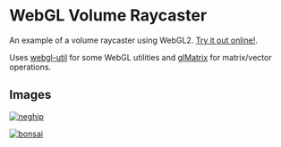 # WebGL Volume Raycaster

An example of a volume raycaster using WebGL2.
[Try it out online!](https://www.willusher.io/webgl-volume-raycaster/).

Uses [webgl-util](https://github.com/Twinklebear/webgl-util) for some WebGL utilities and [glMatrix](http://glmatrix.net/) for matrix/vector operations.

## Images

[![neghip](https://i.imgur.com/yLa27hG.png)](https://www.willusher.io/webgl-volume-raycaster/#Neghip)

[![bonsai](https://i.imgur.com/axr43wJ.png)](https://www.willusher.io/webgl-volume-raycaster/#Bonsai)

